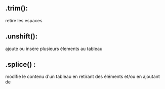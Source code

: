 ## .trim():

retire les espaces

## .unshift():
 
ajoute ou insère plusieurs élements au tableau 

## .splice() :
modifie le contenu d'un tableau en retirant des éléments et/ou en ajoutant de 